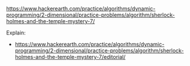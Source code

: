 https://www.hackerearth.com/practice/algorithms/dynamic-programming/2-dimensional/practice-problems/algorithm/sherlock-holmes-and-the-temple-mystery-7/

Explain:

- https://www.hackerearth.com/practice/algorithms/dynamic-programming/2-dimensional/practice-problems/algorithm/sherlock-holmes-and-the-temple-mystery-7/editorial/
